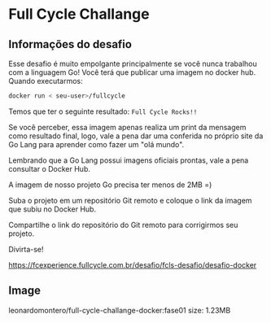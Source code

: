 # Full Cycle Challange
## Informações do desafio
Esse desafio é muito empolgante principalmente se você nunca trabalhou com a linguagem Go!
Você terá que publicar uma imagem no docker hub. Quando executarmos:

```bash
docker run < seu-user>/fullcycle
```

Temos que ter o seguinte resultado: `Full Cycle Rocks!!`

Se você perceber, essa imagem apenas realiza um print da mensagem como resultado final, logo,
vale a pena dar uma conferida no próprio site da Go Lang para aprender como fazer um "olá mundo".


Lembrando que a Go Lang possui imagens oficiais prontas, vale a pena consultar o Docker Hub.

A imagem de nosso projeto Go precisa ter menos de 2MB =)

Suba o projeto em um repositório Git remoto e coloque o link da imagem que subiu no Docker Hub.

Compartilhe o link do repositório do Git remoto para corrigirmos seu projeto.

Divirta-se!

https://fcexperience.fullcycle.com.br/desafio/fcls-desafio/desafio-docker

## Image
leonardomontero/full-cycle-challange-docker:fase01
size: 1.23MB
